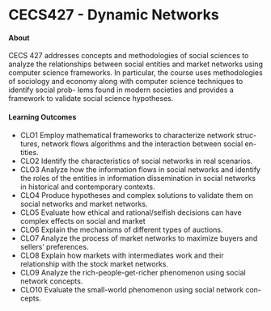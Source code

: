 # CECS427 - Dynamic Networks

#### About
<p>CECS 427 addresses concepts and methodologies of social sciences to analyze
the relationships between social entities and market networks using computer
science frameworks. In particular, the course uses methodologies of sociology
and economy along with computer science techniques to identify social prob-
lems found in modern societies and provides a framework to validate social
science hypotheses.</p>

#### Learning Outcomes
* CLO1 Employ mathematical frameworks to characterize network struc-
tures, network flows algorithms and the interaction between social en-
tities.
* CLO2 Identify the characteristics of social networks in real scenarios.
* CLO3 Analyze how the information flows in social networks and identify
the roles of the entities in information dissemination in social networks
in historical and contemporary contexts.
* CLO4 Produce hypotheses and complex solutions to validate them on social
networks and market networks.
* CLO5 Evaluate how ethical and rational/selfish decisions can have complex
effects on social and market
* CLO6 Explain the mechanisms of different types of auctions.
* CLO7 Analyze the process of market networks to maximize buyers and
sellers’ preferences.
* CLO8 Explain how markets with intermediates work and their relationship
with the stock market networks.
* CLO9 Analyze the rich-people-get-richer phenomenon using social network
concepts.
* CLO10 Evaluate the small-world phenomenon using social network con-
cepts.